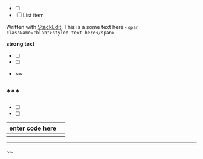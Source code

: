 


> 

 - [ ] 
 - [ ] List item

Written with [StackEdit](https://stackedit.io/).
This is a some text here `<span className="blah">styled text here</span>`

**strong text**

> 

 - [ ] 
 - [ ] 
 - ~~

## ***

 - [ ] 
 - [ ] 
|enter code here|  |
|---------------|--|
|               |  |


***

~~

